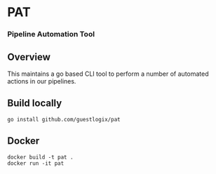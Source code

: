 # PAT
### Pipeline Automation Tool

## Overview

This maintains a go based CLI tool to perform a number of automated actions in our pipelines.

## Build locally

`go install github.com/guestlogix/pat`

## Docker

```
docker build -t pat .
docker run -it pat
```